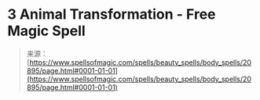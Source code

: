 <!--yml
category: 未分类
date: 2024-06-12 19:04:03
-->

# 3 Animal Transformation - Free Magic Spell

> 来源：[https://www.spellsofmagic.com/spells/beauty_spells/body_spells/20895/page.html#0001-01-01](https://www.spellsofmagic.com/spells/beauty_spells/body_spells/20895/page.html#0001-01-01)